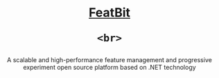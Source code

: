 
<h1 align="center" style="border-bottom: none">
    <b>
        <a href="https://affine.pro">FeatBit</a><br>
    </b>
    
    <br>
</h1>

<p align="center">
    A scalable and high-performance feature management and progressive experiment open source platform based on .NET technology
</p>
